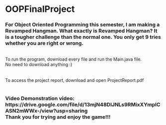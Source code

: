 <h1> OOPFinalProject </h1>

<h3> For Object Oriented Programming this semester, I am making a Revamped Hangman.
  What exactly is Revamped Hangman?
  It is a tougher challenge than the normal one. You only get 9 tries whether you are right or wrong.
 </h3>
 <br>
 <div> To run the program, download every file and run the Main.java file. </div>
 <div> No need to download anything :) </div>
 <br>
 <br>
 <div> To access the project report, download and open ProjectReport.pdf </div>
 <br>
 <h3> Video Demonstration video: https://drive.google.com/file/d/13mjN48DlJNLs9RMixXYmpICASN2mWWx-/view?usp=sharing <br>
  Thank you for trying and enjoy the game!!! 
 </h>
